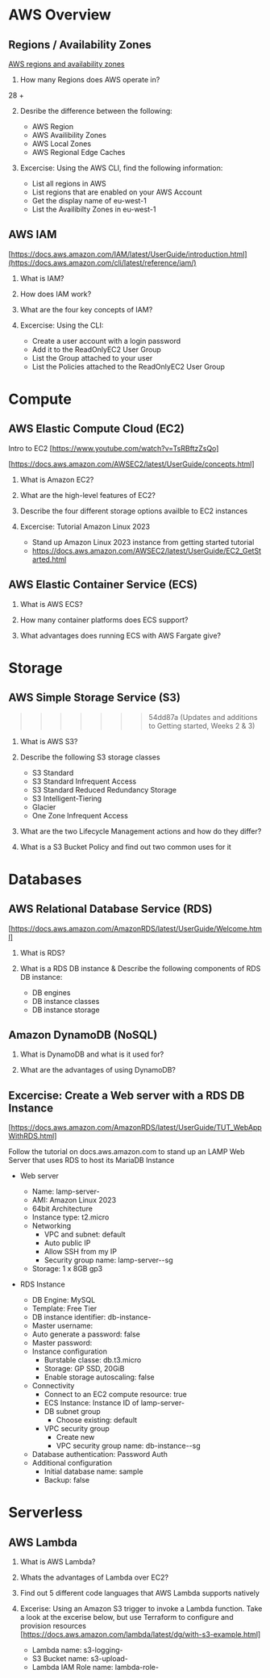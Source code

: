 # AWS Overview

## Regions / Availability Zones

[AWS regions and availability zones](https://docs.aws.amazon.com/AWSEC2/latest/UserGuide/using-regions-availability-zones.html)

1. How many Regions does AWS operate in?

28 +

2. Desribe the difference between the following:
    - AWS Region
    - AWS Availibility Zones
    - AWS Local Zones
    - AWS Regional Edge Caches

2. Excercise: Using the AWS CLI, find the following information:
    - List all regions in AWS
    - List regions that are enabled on your AWS Account
    - Get the display name of eu-west-1
    - List the Availibilty Zones in eu-west-1

## AWS IAM

[https://docs.aws.amazon.com/IAM/latest/UserGuide/introduction.html](https://docs.aws.amazon.com/cli/latest/reference/iam/)

1. What is IAM?

2. How does IAM work?

3. What are the four key concepts of IAM?

4. Excercise: Using the CLI: 
    - Create a user account with a login password
    - Add it to the ReadOnlyEC2 User Group
    - List the Group attached to your user
    - List the Policies attached to the ReadOnlyEC2 User Group

# Compute

## AWS Elastic Compute Cloud (EC2)

Intro to EC2
[https://www.youtube.com/watch?v=TsRBftzZsQo]

[https://docs.aws.amazon.com/AWSEC2/latest/UserGuide/concepts.html]


1. What is Amazon EC2?

2. What are the high-level features of EC2?

3. Describe the four different storage options availble to EC2 instances

4. Excercise: Tutorial Amazon Linux 2023
    - Stand up Amazon Linux 2023 instance from getting started tutorial
    - https://docs.aws.amazon.com/AWSEC2/latest/UserGuide/EC2_GetStarted.html

## AWS Elastic Container Service (ECS)

1. What is AWS ECS?

2. How many container platforms does ECS support?

3. What advantages does running ECS with AWS Fargate give?

# Storage

## AWS Simple Storage Service (S3)
>>>>>>> 54dd87a (Updates and additions to Getting started, Weeks 2 & 3)

1. What is AWS S3?

2. Describe the following S3 storage classes 
    - S3 Standard
    - S3 Standard Infrequent Access 
    - S3 Standard Reduced Redundancy Storage
    - S3 Intelligent-Tiering
    - Glacier
    - One Zone Infrequent Access

3. What are the two Lifecycle Management actions and how do they differ?

4. What is a S3 Bucket Policy and find out two common uses for it

# Databases

## AWS Relational Database Service (RDS) 

[https://docs.aws.amazon.com/AmazonRDS/latest/UserGuide/Welcome.html]

1. What is RDS?

2. What is a RDS DB instance & Describe the following components of RDS DB instance:
    - DB engines
    - DB instance classes
    - DB instance storage

## Amazon DynamoDB (NoSQL)

1. What is DynamoDB and what is it used for?

2. What are the advantages of using DynamoDB?

## Excercise: Create a Web server with a RDS DB Instance

[https://docs.aws.amazon.com/AmazonRDS/latest/UserGuide/TUT_WebAppWithRDS.html]

Follow the tutorial on docs.aws.amazon.com to stand up an LAMP Web Server that uses RDS to host its MariaDB Instance

- Web server
    - Name: lamp-server-<yourname>
    - AMI: Amazon Linux 2023
    - 64bit Architecture
    - Instance type: t2.micro
    - Networking
        - VPC and subnet: default
        - Auto public IP
        - Allow SSH from my IP
        - Security group name: lamp-server-<yourname>-sg
    - Storage: 1 x 8GB gp3

- RDS Instance
    - DB Engine: MySQL
    - Template: Free Tier
    - DB instance identifier: db-instance-<yourname>
    - Master username:<yourname>
    - Auto generate a password: false
    - Master password:<enter a password>
    - Instance configuration
        - Burstable classe: db.t3.micro
        - Storage: GP SSD, 20GiB
        - Enable storage autoscaling: false
    - Connectivity
        - Connect to an EC2 compute resource: true
        - ECS Instance: Instance ID of lamp-server-<yourname>
        - DB subnet group
            - Choose existing: default
        - VPC security group
            - Create new
            - VPC security group name: db-instance-<yourname>-sg
    - Database authentication: Password Auth
    - Additional configuration
        - Initial database name: sample
        - Backup: false

# Serverless

## AWS Lambda

1. What is AWS Lambda?

2. Whats the advantages of Lambda over EC2?

3. Find out 5 different code languages that AWS Lambda supports natively 

4. Excerise: Using an Amazon S3 trigger to invoke a Lambda function. Take a look at the excerise below, but use Terraform to configure and provision resources
[https://docs.aws.amazon.com/lambda/latest/dg/with-s3-example.html]

    - Lambda name: s3-logging-<yourname>
    - S3 Bucket name: s3-upload-<yourname>
    - Lambda IAM Role name: lambda-role-<yourname>



